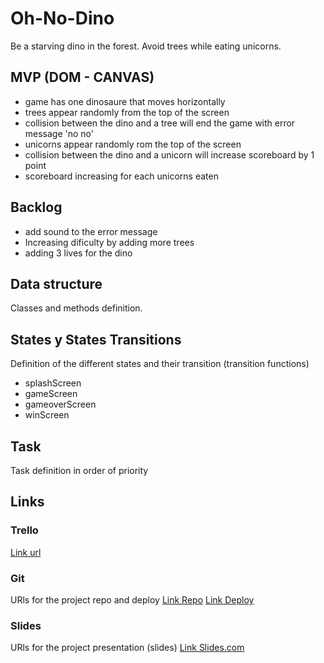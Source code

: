 # Oh-No-Dino
Be a starving dino in the forest. Avoid trees while eating unicorns.

## MVP (DOM - CANVAS)

- game has one dinosaure that moves horizontally
- trees appear randomly from the top of the screen
- collision between the dino and a tree will end the game with error message 'no no'
- unicorns appear randomly rom the top of the screen
- collision between the dino and a unicorn will increase scoreboard by 1 point
- scoreboard increasing for each unicorns eaten



## Backlog
- add sound to the error message
- Increasing dificulty by adding more trees
- adding 3 lives for the dino


## Data structure
Classes and methods definition.


## States y States Transitions
Definition of the different states and their transition (transition functions)

- splashScreen
- gameScreen
- gameoverScreen
- winScreen


## Task
Task definition in order of priority


## Links


### Trello
[Link url](https://trello.com)


### Git
URls for the project repo and deploy
[Link Repo](http://github.com)
[Link Deploy](http://github.com)


### Slides
URls for the project presentation (slides)
[Link Slides.com](http://slides.com)
